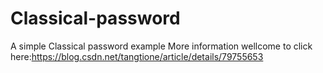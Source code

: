 # Classical-password
A simple Classical password example
More information wellcome to click here:https://blog.csdn.net/tangtione/article/details/79755653

